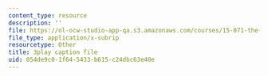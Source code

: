 ```yaml
---
content_type: resource
description: ''
file: https://ol-ocw-studio-app-qa.s3.amazonaws.com/courses/15-071-the-analytics-edge-spring-2017/054de9c01f645433b615c24dbc63e40e_ykiTs5MipJU.vtt
file_type: application/x-subrip
resourcetype: Other
title: 3play caption file
uid: 054de9c0-1f64-5433-b615-c24dbc63e40e
---
```

